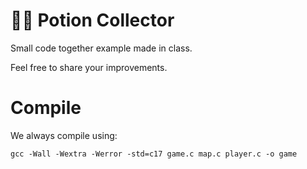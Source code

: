 # 🧙‍♂️ Potion Collector

Small code together example made in class.

Feel free to share your improvements.

# Compile

We always compile using:

`gcc -Wall -Wextra -Werror -std=c17 game.c map.c player.c -o game`
